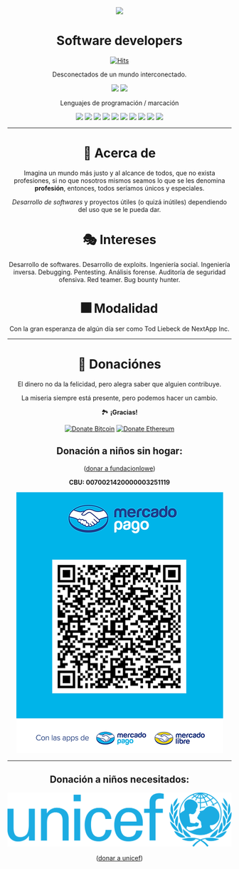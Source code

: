 <div align="center">

<p align="center">
<img src="https://github.com/SimulatedRealitySoft/SimulatedRealitySoft/blob/main/assets/images/srs_logo.png" height="92" />
</p>

# **Software developers**

[![Hits](https://hits.seeyoufarm.com/api/count/incr/badge.svg?url=https%3A%2F%2Fgithub.com%2FSimulatedRealitySoft%2Fhit-counter&count_bg=%23FF001B&title_bg=%23272727&icon=codeigniter.svg&icon_color=%23FF9700&title=VISITAS&edge_flat=false)](https://hits.seeyoufarm.com)

Desconectados de un mundo interconectado.

![](https://img.shields.io/badge/OS-SlackWare-informational?style=flat&logo=linux&logoColor=lightorange&color=5f7d88)
![](https://img.shields.io/badge/Editor-Emacs-informational?style=flat&logo=atom&logoColor=white&color=35291B)

Lenguajes de programación / marcación

![](https://img.shields.io/badge/C-%2300599C.svg?style=flat&logo=c&logoColor=white)
![](https://img.shields.io/badge/java-%23ED8B00.svg?style=flat&logo=java&logoColor=white)
![](https://img.shields.io/badge/python-3670A0?style=flat&logo=python&logoColor=ffdd54)
![](https://img.shields.io/badge/perl-%2339457E.svg?style=flat&logo=perl&logoColor=white)
![](https://img.shields.io/badge/lua-%232C2D72.svg?style=flat&logo=lua&logoColor=white)
![](https://img.shields.io/badge/TCL-%2300599C.svg?style=flat&logo=apache&logoColor=white)
![](https://img.shields.io/badge/ruby-268BEE?style=flat&logo=ruby&logoColor=white&color=622D2E)
![](https://img.shields.io/badge/html-%23E34F26.svg?style=flat&logo=html5&logoColor=white)
![](https://custom-icon-badges.demolab.com/badge/RAD-blue.svg?logo=rad&logoColor=white)
![](https://img.shields.io/badge/javascript-%23323330.svg?style=flat&logo=javascript&logoColor=%23F7DF1E)

<hr>

# 🚀 **Acerca de**

Imagina un mundo más justo y al alcance de todos, que no exista
profesiones, si no que nosotros mismos seamos lo que se les denomina
**profesión**, entonces, todos seríamos únicos y especiales.

*Desarrollo de softwares* y proyectos útiles (o quizá inútiles) dependiendo
del uso que se le pueda dar.

# 🎭 **Intereses**

Desarrollo de softwares.
Desarrollo de exploits.
Ingeniería social.
Ingeniería inversa.
Debugging.
Pentesting.
Análisis forense.
Auditoría de seguridad ofensiva.
Red teamer.
Bug bounty hunter.

# 🎆 **Modalidad**

Con la gran esperanza de algún día ser como Tod Liebeck de NextApp Inc.


<hr>

# 🧧 Donaciónes

El dinero no da la felicidad, pero alegra saber que alguien contribuye.

La miseria siempre está presente, pero podemos hacer un cambio.

🏞️ **¡Gracias!**

[![Donate Bitcoin](https://img.shields.io/badge/BTC-bc1q7h5y266fx8rpp5hfs773t49gy7hxg66zprm8em-E38B29.svg?style=flat&logo=bitcoin)](https://ptk.dev/img/icons/menu/bitcoin_wallet.png)
[![Donate Ethereum](https://img.shields.io/badge/ETH-0x7B98f9a3EA438Da943374985EBfe633f54c0442F-4E8EE9.svg?style=flat&logo=ethereum)](https://ptk.dev/img/icons/menu/ethereum_wallet.png)

## Donación a niños sin hogar:

([donar a fundacionlowe](https://www.fundacionlowe.org.ar/ayudanos))

**CBU: 0070021420000003251119**

<img src="https://github.com/SimulatedRealitySoft/SimulatedRealitySoft/blob/main/assets/images/C%C3%B3digo_QR_p%C3%A1gina_web_-_imagen.png" />

<hr>
 
## Donación a niños necesitados:
 
<img src="https://github.com/SimulatedRealitySoft/SimulatedRealitySoft/blob/main/assets/images/Unicef_logo.png" />
 
 ([donar a unicef](https://help.unicef.org/argentina/aumentar-donacion-programas))
 
</div>
